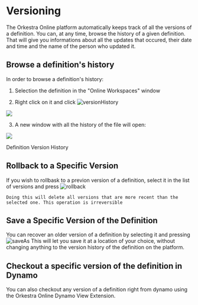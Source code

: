 # Versioning

The Orkestra Online platform automatically keeps track of all the versions of a definition. You can, at any time, browse the history of a given definition. That will give you informations about all the updates that occured, their date and time and the name of the person who updated it.

## Browse a definition's history <a id="browse-a-definitions-history"></a>

In order to browse a definition's history:

 1. Selection the definition in the "Online Workspaces" window

 2. Right click on it and click ![versionHistory](https://datashapes.files.wordpress.com/2020/05/versionhistory.png?)

![](https://datashapes.files.wordpress.com/2020/05/virsionhistorysteps.png)

 3. A new window with all the history of the file will open:

![](https://datashapes.files.wordpress.com/2020/05/dynversion.png)

Definition Version History

## Rollback to a Specific Version <a id="rollback-to-a-specific-version"></a>

If you wish to rollbask to a previon version of a definition, select it in the list of versions and press ![rollback](https://datashapes.files.wordpress.com/2020/05/rolback.png?)​

```text
Doing this will delete all versions that are more recent than the selected one. This operation is irreversible
```

## Save a Specific Version of the Definition <a id="save-a-specific-version-of-the-definition"></a>

You can recover an older version of a definition by selecting it and pressing ![saveAs](https://datashapes.files.wordpress.com/2020/05/saveas.png?) This will let you save it at a location of your choice, without changing anything to the version history of the definition on the platform.

## Checkout a specific version of the definition in Dynamo <a id="checkout-a-specific-version-of-the-definition-in-dynamo"></a>

You can also checkout any version of a definition right from dynamo using the Orkestra Online Dynamo View Extension.

